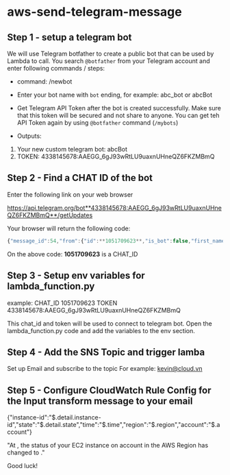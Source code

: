 # aws-send-telegram-message

## Step 1 - setup a telegram bot

We will use Telegram botfather to create a public bot that can be used by Lambda to call.
You search `@botfather` from your Telegram account and enter following commands / steps:

- command: /newbot

- Enter your bot name with `bot` ending, for example: abc_bot or abcBot

- Get Telegram API Token after the bot is created successfully. Make sure that this token will be secured and not share to anyone. You can get teh API Token again by using `@botfather` command (`/mybots`)

- Outputs:

1. Your new custom telegram bot: abcBot
2. TOKEN: 4338145678:AAEGG_6gJ93wRtLU9uaxnUHneQZ6FKZMBmQ

## Step 2 - Find a CHAT ID of the bot

Enter the following link on your web browser

https://api.telegram.org/bot**4338145678:AAEGG_6gJ93wRtLU9uaxnUHneQZ6FKZMBmQ**/getUpdates

Your browser will return the following code:

```js
{"message_id":54,"from":{"id":**1051709623**,"is_bot":false,"first_name":"Kevin","username":"vietpmp","language_code":"en"}
```

On the above code: **1051709623** is a CHAT_ID

## Step 3 - Setup env variables for lambda_function.py

example:
CHAT_ID 1051709623
TOKEN 4338145678:AAEGG_6gJ93wRtLU9uaxnUHneQZ6FKZMBmQ

This chat_id and token will be used to connect to telegram bot.
Open the lambda_function.py code and add the variables to the env section.

## Step 4 - Add the SNS Topic and trigger lamba

Set up Email and subscribe to the topic
For example: kevin@cloud.vn

## Step 5 - Configure CloudWatch Rule Config for the Input transform message to your email

 <!-- Syntax config -->

{"instance-id":"$.detail.instance-id","state":"$.detail.state","time":"$.time","region":"$.region","account":"$.account"}

 <!-- Output config -->

"At <time>, the status of your EC2 instance <instance-id> on account <account> in the AWS Region <region> has changed to <state>."

Good luck!

<!-- source: https://bezdelev.com/hacking/aws-sns-to-telegram-bot/ -->
